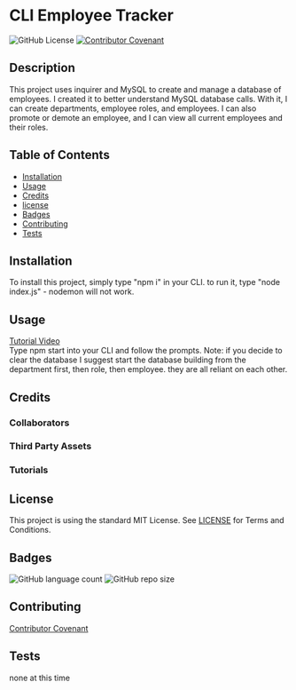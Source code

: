 # CLI Employee Tracker 
![GitHub License](https://img.shields.io/github/license/Dyoder838/CLI-Employee-Tracker-)
[![Contributor Covenant](https://img.shields.io/badge/Contributor%20Covenant-v2.0%20adopted-ff69b4.svg)](code_of_conduct.md)
                                                                                            
 ## Description
        
This project uses inquirer and MySQL to create and manage a database of employees. I created it to better understand MySQL database calls. With it, I can create departments, employee roles, and employees. I can also promote or demote an employee, and I can view all current employees and their roles. 

            
## Table of Contents

- [Installation](#Installation)
- [Usage](#Usage)
- [Credits](#credits)
- [license](#license)
- [Badges](#Badges)
- [Contributing](#Contributing)
- [Tests](#Tests)
            
            
## Installation
To install this project, simply type "npm i" in your CLI. to run it, type "node index.js" - nodemon will not work.
        

## Usage 

[Tutorial Video](https://drive.google.com/file/d/17mi2eK4PNBgp-J0eFgeNb6_cVKwJyasP/view)     
Type npm start into your CLI and follow the prompts. Note: if you decide to clear the database I suggest start the database building from the department first, then role, then employee. they are all reliant on each other.
            


            
## Credits

### Collaborators
            
 

### Third Party Assets
            


### Tutorials 
            


            
## License

This project is using the standard MIT License. See [LICENSE](.LICENSE) for Terms and Conditions.


## Badges

![GitHub language count](https://img.shields.io/github/languages/count/Dyoder838/CLI-Employee-Tracker-)
![GitHub repo size](https://img.shields.io/github/repo-size/Dyoder838/CLI-Employee-Tracker-)

            
## Contributing

[Contributor Covenant](.CODE_OF_CONDUCT.md)
            
            
## Tests

none at this time
           